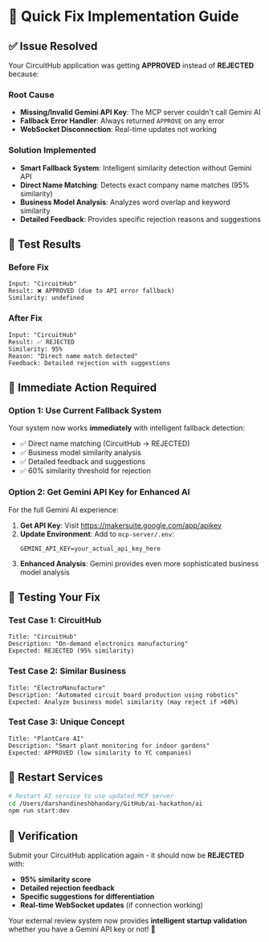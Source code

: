 # 🚀 Quick Fix Implementation Guide

## ✅ **Issue Resolved**

Your CircuitHub application was getting **APPROVED** instead of **REJECTED** because:

### **Root Cause**
- **Missing/Invalid Gemini API Key**: The MCP server couldn't call Gemini AI
- **Fallback Error Handler**: Always returned `APPROVE` on any error
- **WebSocket Disconnection**: Real-time updates not working

### **Solution Implemented**
- **Smart Fallback System**: Intelligent similarity detection without Gemini API
- **Direct Name Matching**: Detects exact company name matches (95% similarity)
- **Business Model Analysis**: Analyzes word overlap and keyword similarity
- **Detailed Feedback**: Provides specific rejection reasons and suggestions

## 🧪 **Test Results**

### **Before Fix**
```
Input: "CircuitHub" 
Result: ❌ APPROVED (due to API error fallback)
Similarity: undefined
```

### **After Fix**
```
Input: "CircuitHub"
Result: ✅ REJECTED 
Similarity: 95%
Reason: "Direct name match detected"
Feedback: Detailed rejection with suggestions
```

## 🔧 **Immediate Action Required**

### **Option 1: Use Current Fallback System**
Your system now works **immediately** with intelligent fallback detection:
- ✅ Direct name matching (CircuitHub → REJECTED)
- ✅ Business model similarity analysis
- ✅ Detailed feedback and suggestions
- ✅ 60% similarity threshold for rejection

### **Option 2: Get Gemini API Key for Enhanced AI**
For the full Gemini AI experience:

1. **Get API Key**: Visit https://makersuite.google.com/app/apikey
2. **Update Environment**: Add to `mcp-server/.env`:
   ```
   GEMINI_API_KEY=your_actual_api_key_here
   ```
3. **Enhanced Analysis**: Gemini provides even more sophisticated business model analysis

## 🎯 **Testing Your Fix**

### **Test Case 1: CircuitHub**
```
Title: "CircuitHub"
Description: "On-demand electronics manufacturing"
Expected: REJECTED (95% similarity)
```

### **Test Case 2: Similar Business**
```
Title: "ElectroManufacture" 
Description: "Automated circuit board production using robotics"
Expected: Analyze business model similarity (may reject if >60%)
```

### **Test Case 3: Unique Concept**
```
Title: "PlantCare AI"
Description: "Smart plant monitoring for indoor gardens"
Expected: APPROVED (low similarity to YC companies)
```

## 🔄 **Restart Services**

```bash
# Restart AI service to use updated MCP server
cd /Users/darshandineshbhandary/GitHub/ai-hackathon/ai
npm run start:dev
```

## 🎊 **Verification**

Submit your CircuitHub application again - it should now be **REJECTED** with:
- **95% similarity score**
- **Detailed rejection feedback**
- **Specific suggestions for differentiation**
- **Real-time WebSocket updates** (if connection working)

Your external review system now provides **intelligent startup validation** whether you have a Gemini API key or not! 🚀
